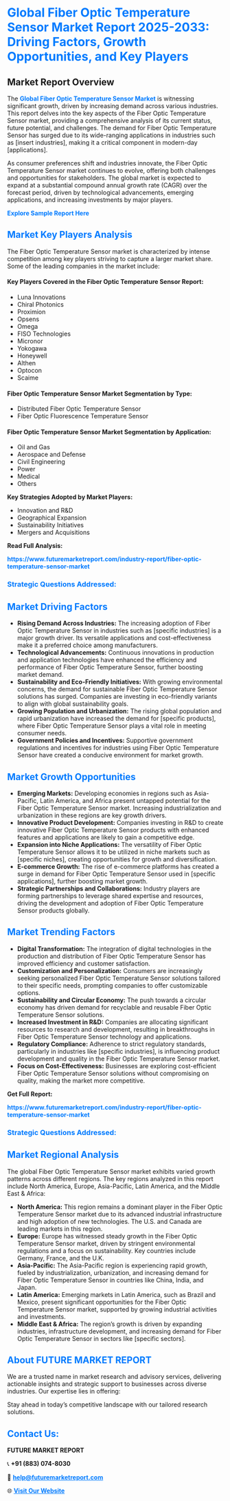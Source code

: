 <h1 style="color: #007BFF;">Global Fiber Optic Temperature Sensor Market Report 2025-2033: Driving Factors, Growth Opportunities, and Key Players</h1>

<section id="overview">
<h2>Market Report Overview</h2>
<p>The <a href="https://www.futuremarketreport.com/industry-report/fiber-optic-temperature-sensor-market" style="color: #007BFF; text-decoration: none;"><strong>Global Fiber Optic Temperature Sensor Market</strong></a> is witnessing significant growth, driven by increasing demand across various industries. This report delves into the key aspects of the Fiber Optic Temperature Sensor market, providing a comprehensive analysis of its current status, future potential, and challenges. The demand for Fiber Optic Temperature Sensor has surged due to its wide-ranging applications in industries such as [insert industries], making it a critical component in modern-day [applications].</p>
<p>As consumer preferences shift and industries innovate, the Fiber Optic Temperature Sensor market continues to evolve, offering both challenges and opportunities for stakeholders. The global market is expected to expand at a substantial compound annual growth rate (CAGR) over the forecast period, driven by technological advancements, emerging applications, and increasing investments by major players.</p>
</section>

<section id="overview">
<p><a href="https://www.futuremarketreport.com/request-sample/reportId=81708" style="color: #007BFF; text-decoration: none;"><strong>Explore Sample Report Here</strong></a></p>
</section>

<section id="key-players">
<h2 style="color: #007BFF;">Market Key Players Analysis</h2>
<p>The Fiber Optic Temperature Sensor market is characterized by intense competition among key players striving to capture a larger market share. Some of the leading companies in the market include:</p>
<h4>Key Players Covered in the Fiber Optic Temperature Sensor Report:</h4>
<ul><li>Luna Innovations</li><li>Chiral Photonics</li><li>Proximion</li><li>Opsens</li><li>Omega</li><li>FISO Technologies</li><li>Micronor</li><li>Yokogawa</li><li>Honeywell</li><li>Althen</li><li>Optocon</li><li>Scaime</li></ul>
<h4>Fiber Optic Temperature Sensor Market Segmentation by Type:</h4>
<ul><li>Distributed Fiber Optic Temperature Sensor</li><li>Fiber Optic Fluorescence Temperature Sensor</li></ul>

<h4>Fiber Optic Temperature Sensor Market Segmentation by Application:</h4>
<ul><li>Oil and Gas</li><li>Aerospace and Defense</li><li>Civil Engineering</li><li>Power</li><li>Medical</li><li>Others</li></ul>
<p><strong>Key Strategies Adopted by Market Players:</strong></p>
<ul>
<li>Innovation and R&D</li>
<li>Geographical Expansion</li>
<li>Sustainability Initiatives</li>
<li>Mergers and Acquisitions</li>
</ul>
</section>

<section>
<p><strong>Read Full Analysis: </strong></p><a href="https://www.futuremarketreport.com/industry-report/fiber-optic-temperature-sensor-market" style="color: #007BFF; text-decoration: none;"><strong>https://www.futuremarketreport.com/industry-report/fiber-optic-temperature-sensor-market</strong></a>
<h3 style="color: #007BFF;">Strategic Questions Addressed:</h3>
</section>

<section id="driving-factors">
<h2 style="color: #007BFF;">Market Driving Factors</h2>
<ul>
<li><strong>Rising Demand Across Industries:</strong> The increasing adoption of Fiber Optic Temperature Sensor in industries such as [specific industries] is a major growth driver. Its versatile applications and cost-effectiveness make it a preferred choice among manufacturers.</li>
<li><strong>Technological Advancements:</strong> Continuous innovations in production and application technologies have enhanced the efficiency and performance of Fiber Optic Temperature Sensor, further boosting market demand.</li>
<li><strong>Sustainability and Eco-Friendly Initiatives:</strong> With growing environmental concerns, the demand for sustainable Fiber Optic Temperature Sensor solutions has surged. Companies are investing in eco-friendly variants to align with global sustainability goals.</li>
<li><strong>Growing Population and Urbanization:</strong> The rising global population and rapid urbanization have increased the demand for [specific products], where Fiber Optic Temperature Sensor plays a vital role in meeting consumer needs.</li>
<li><strong>Government Policies and Incentives:</strong> Supportive government regulations and incentives for industries using Fiber Optic Temperature Sensor have created a conducive environment for market growth.</li>
</ul>
</section>

<section id="growth-opportunities">
<h2 style="color: #007BFF;">Market Growth Opportunities</h2>
<ul>
<li><strong>Emerging Markets:</strong> Developing economies in regions such as Asia-Pacific, Latin America, and Africa present untapped potential for the Fiber Optic Temperature Sensor market. Increasing industrialization and urbanization in these regions are key growth drivers.</li>
<li><strong>Innovative Product Development:</strong> Companies investing in R&D to create innovative Fiber Optic Temperature Sensor products with enhanced features and applications are likely to gain a competitive edge.</li>
<li><strong>Expansion into Niche Applications:</strong> The versatility of Fiber Optic Temperature Sensor allows it to be utilized in niche markets such as [specific niches], creating opportunities for growth and diversification.</li>
<li><strong>E-commerce Growth:</strong> The rise of e-commerce platforms has created a surge in demand for Fiber Optic Temperature Sensor used in [specific applications], further boosting market growth.</li>
<li><strong>Strategic Partnerships and Collaborations:</strong> Industry players are forming partnerships to leverage shared expertise and resources, driving the development and adoption of Fiber Optic Temperature Sensor products globally.</li>
</ul>
</section>

<section id="trending-factors">
<h2 style="color: #007BFF;">Market Trending Factors</h2>
<ul>
<li><strong>Digital Transformation:</strong> The integration of digital technologies in the production and distribution of Fiber Optic Temperature Sensor has improved efficiency and customer satisfaction.</li>
<li><strong>Customization and Personalization:</strong> Consumers are increasingly seeking personalized Fiber Optic Temperature Sensor solutions tailored to their specific needs, prompting companies to offer customizable options.</li>
<li><strong>Sustainability and Circular Economy:</strong> The push towards a circular economy has driven demand for recyclable and reusable Fiber Optic Temperature Sensor solutions.</li>
<li><strong>Increased Investment in R&D:</strong> Companies are allocating significant resources to research and development, resulting in breakthroughs in Fiber Optic Temperature Sensor technology and applications.</li>
<li><strong>Regulatory Compliance:</strong> Adherence to strict regulatory standards, particularly in industries like [specific industries], is influencing product development and quality in the Fiber Optic Temperature Sensor market.</li>
<li><strong>Focus on Cost-Effectiveness:</strong> Businesses are exploring cost-efficient Fiber Optic Temperature Sensor solutions without compromising on quality, making the market more competitive.</li>
</ul>
</section>

<section>
<p><strong>Get Full Report: </strong></p><a href="https://www.futuremarketreport.com/industry-report/fiber-optic-temperature-sensor-market" style="color: #007BFF; text-decoration: none;"><strong>https://www.futuremarketreport.com/industry-report/fiber-optic-temperature-sensor-market</strong></a>
<h3 style="color: #007BFF;">Strategic Questions Addressed:</h3>
</section>


<section id="regional-analysis">
<h2 style="color: #007BFF;">Market Regional Analysis</h2>
<p>The global Fiber Optic Temperature Sensor market exhibits varied growth patterns across different regions. The key regions analyzed in this report include North America, Europe, Asia-Pacific, Latin America, and the Middle East & Africa:</p>
<ul>
<li><strong>North America:</strong> This region remains a dominant player in the Fiber Optic Temperature Sensor market due to its advanced industrial infrastructure and high adoption of new technologies. The U.S. and Canada are leading markets in this region.</li>
<li><strong>Europe:</strong> Europe has witnessed steady growth in the Fiber Optic Temperature Sensor market, driven by stringent environmental regulations and a focus on sustainability. Key countries include Germany, France, and the U.K.</li>
<li><strong>Asia-Pacific:</strong> The Asia-Pacific region is experiencing rapid growth, fueled by industrialization, urbanization, and increasing demand for Fiber Optic Temperature Sensor in countries like China, India, and Japan.</li>
<li><strong>Latin America:</strong> Emerging markets in Latin America, such as Brazil and Mexico, present significant opportunities for the Fiber Optic Temperature Sensor market, supported by growing industrial activities and investments.</li>
<li><strong>Middle East & Africa:</strong> The region’s growth is driven by expanding industries, infrastructure development, and increasing demand for Fiber Optic Temperature Sensor in sectors like [specific sectors].</li>
</ul>
</section>

<footer>
<h2 style="color: #007BFF;">About FUTURE MARKET REPORT</h2>
<p>We are a trusted name in market research and advisory services, delivering actionable insights and strategic support to businesses across diverse industries. Our expertise lies in offering:</p>

<p>Stay ahead in today’s competitive landscape with our tailored research solutions.</p>

<h2 style="color: #007BFF;">Contact Us:</h2>
<p><strong>FUTURE MARKET REPORT</strong></p>
<p>📞 <strong>+91 (883) 074-8030</strong></p>
<p>📧 <strong><a href="mailto:help@futuremarketreport.com" style="color: #007BFF;">help@futuremarketreport.com</a></strong></p>
<p>🌐 <strong><a href="https://www.futuremarketreport.com/" style="color: #007BFF;">Visit Our Website</a></strong></p>
</footer>